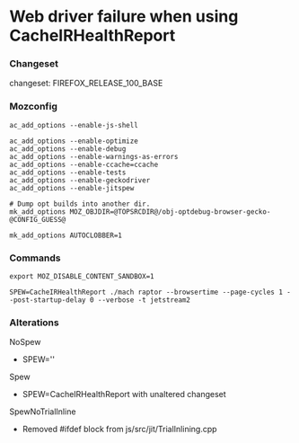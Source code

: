 # Web driver failure when using CacheIRHealthReport

### Changeset
changeset: FIREFOX_RELEASE_100_BASE

### Mozconfig
```
ac_add_options --enable-js-shell

ac_add_options --enable-optimize
ac_add_options --enable-debug
ac_add_options --enable-warnings-as-errors
ac_add_options --enable-ccache=ccache
ac_add_options --enable-tests
ac_add_options --enable-geckodriver
ac_add_options --enable-jitspew

# Dump opt builds into another dir.
mk_add_options MOZ_OBJDIR=@TOPSRCDIR@/obj-optdebug-browser-gecko-@CONFIG_GUESS@

mk_add_options AUTOCLOBBER=1
```

### Commands
```
export MOZ_DISABLE_CONTENT_SANDBOX=1
```
```
SPEW=CacheIRHealthReport ./mach raptor --browsertime --page-cycles 1 --post-startup-delay 0 --verbose -t jetstream2
```

### Alterations
NoSpew
- SPEW=''

Spew
- SPEW=CacheIRHealthReport with unaltered changeset

SpewNoTrialInline
- Removed #ifdef block from js/src/jit/TrialInlining.cpp
